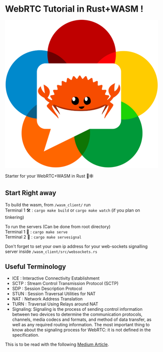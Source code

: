 # WebRTC Tutorial in Rust+WASM !
![Ferris](Crustacean_over_ip.png)



Starter for your WebRTC+WASM in Rust 🦀🕸
## Start Right away
To build the wasm, from `/wasm_client/` run  
Terminal 1 🛠 : `cargo make build` or `cargo make watch` (if you plan on tinkering)    
  
To run the servers (Can be done from root directory)  
Terminal 1 🚀 : `cargo make serve`  
Terminal 2 🔌 : `cargo make servesignal`  

Don't forget to set your own ip address for your web-sockets signalling server inside `/wasm_client/src/websockets.rs`

## Useful Terminology
- ICE  : Interactive Connectivity Establishment
- SCTP : Stream Control Transmission Protocol (SCTP)
- SDP  : Session Description Protocol
- STUN : Session Traversal Utilities for NAT
- NAT  : Network Address Translation
- TURN : Traversal Using Relays around NAT
- Signaling: Signaling is the process of sending control information between two devices to determine the communication protocols, channels, media codecs and formats, and method of data transfer, as well as any required routing information. The most important thing to know about the signaling process for WebRTC: it is not defined in the specification.


This is to be read with the following [Medium Article](https://charles-schleich.medium.com/webrtc-video-chat-tutorial-using-rust-wasm-fa340f7aeef9).